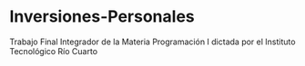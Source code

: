 # Inversiones-Personales
Trabajo Final Integrador de la Materia Programación I dictada por el Instituto Tecnológico Río Cuarto
